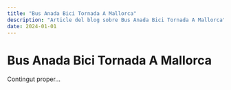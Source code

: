 ```yaml
---
title: "Bus Anada Bici Tornada A Mallorca"
description: "Article del blog sobre Bus Anada Bici Tornada A Mallorca"
date: 2024-01-01
---
```


# Bus Anada Bici Tornada A Mallorca

Contingut proper...
